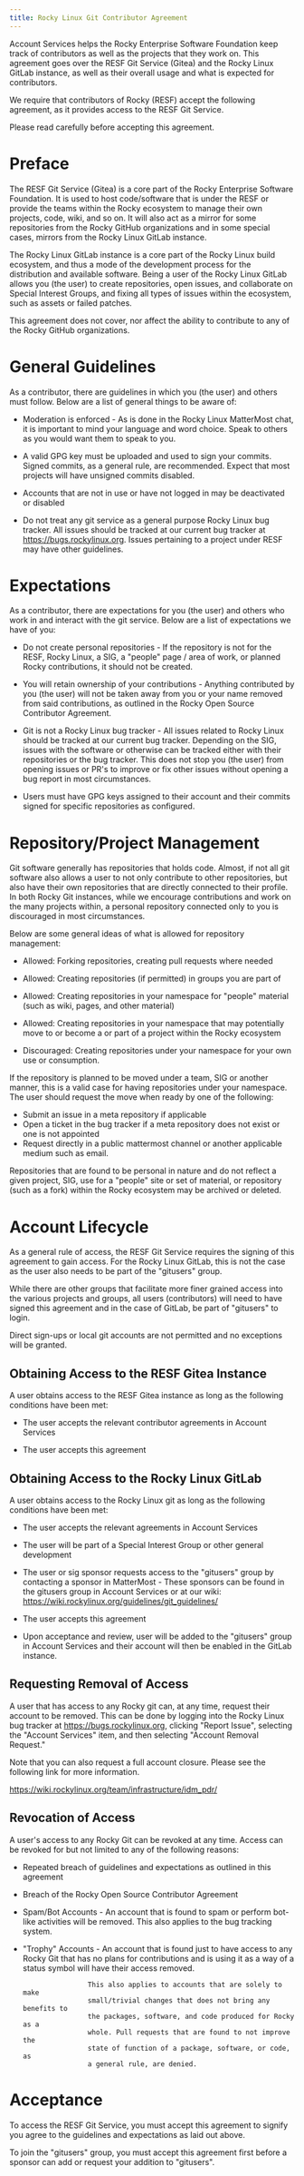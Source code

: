 ```yaml
---
title: Rocky Linux Git Contributor Agreement
---
```


Account Services helps the Rocky Enterprise Software Foundation keep track of
contributors as well as the projects that they work on. This agreement goes over
the RESF Git Service (Gitea) and the Rocky Linux GitLab instance, as well as
their overall usage and what is expected for contributors.

We require that contributors of Rocky (RESF) accept the following agreement, as
it provides access to the RESF Git Service.

Please read carefully before accepting this agreement.

Preface
=======

The RESF Git Service (Gitea) is a core part of the Rocky Enterprise Software
Foundation. It is used to host code/software that is under the RESF or provide
the teams within the Rocky ecosystem to manage their own projects, code, wiki,
and so on. It will also act as a mirror for some repositories from the Rocky
GitHub organizations and in some special cases, mirrors from the Rocky Linux
GitLab instance.

The Rocky Linux GitLab instance is a core part of the Rocky Linux build
ecosystem, and thus a mode of the development process for the distribution and
available software. Being a user of the Rocky Linux GitLab allows you (the user)
to create repositories, open issues, and collaborate on Special Interest Groups,
and fixing all types of issues within the ecosystem, such as assets or failed
patches.

This agreement does not cover, nor affect the ability to contribute to any of
the Rocky GitHub organizations.

General Guidelines
==================

As a contributor, there are guidelines in which you (the user) and others must
follow. Below are a list of general things to be aware of:

* Moderation is enforced - As is done in the Rocky Linux MatterMost chat, it is
  important to mind your language and word choice. Speak to others as you would
  want them to speak to you.

* A valid GPG key must be uploaded and used to sign your commits. Signed
  commits, as a general rule, are recommended. Expect that most projects will
  have unsigned commits disabled.

* Accounts that are not in use or have not logged in may be deactivated or
  disabled

* Do not treat any git service as a general purpose Rocky Linux bug tracker.
  All issues should be tracked at our current bug tracker at
  https://bugs.rockylinux.org. Issues pertaining to a project under RESF may
  have other guidelines.

Expectations
============

As a contributor, there are expectations for you (the user) and others who work
in and interact with the git service. Below are a list of expectations we have
of you:

* Do not create personal repositories - If the repository is not for the RESF,
  Rocky Linux, a SIG, a "people" page / area of work, or planned Rocky
  contributions, it should not be created.

* You will retain ownership of your contributions - Anything contributed by you
  (the user) will not be taken away from you or your name removed from said
  contributions, as outlined in the Rocky Open Source Contributor Agreement.

* Git is not a Rocky Linux bug tracker - All issues related to Rocky Linux 
  should be tracked at our current bug tracker. Depending on the SIG, issues
  with the software or otherwise can be tracked either with their repositories
  or the bug tracker. This does not stop you (the user) from opening issues or
  PR's to improve or fix other issues without opening a bug report in most
  circumstances.

* Users must have GPG keys assigned to their account and their commits signed
  for specific repositories as configured.

Repository/Project Management
=============================

Git software generally has repositories that holds code. Almost, if not all git
software also allows a user to not only contribute to other repositories, but
also have their own repositories that are directly connected to their profile.
In both Rocky Git instances, while we encourage contributions and work on the
many projects within, a personal repository connected only to you is discouraged
in most circumstances.

Below are some general ideas of what is allowed for repository management:

* Allowed: Forking repositories, creating pull requests where needed
* Allowed: Creating repositories (if permitted) in groups you are part of
* Allowed: Creating repositories in your namespace for "people" material (such
           as wiki, pages, and other material)
* Allowed: Creating repositories in your namespace that may potentially move to
           or become a or part of a project within the Rocky ecosystem

* Discouraged: Creating repositories under your namespace for your own use or
               consumption.

If the repository is planned to be moved under a team, SIG or another manner,
this is a valid case for having repositories under your namespace. The user
should request the move when ready by one of the following:

* Submit an issue in a meta repository if applicable
* Open a ticket in the bug tracker if a meta repository does not exist or one
  is not appointed
* Request directly in a public mattermost channel or another applicable medium
  such as email.

Repositories that are found to be personal in nature and do not reflect a
given project, SIG, use for a "people" site or set of material, or repository
(such as a fork) within the Rocky ecosystem may be archived or deleted.

Account Lifecycle
=================

As a general rule of access, the RESF Git Service requires the signing of this
agreement to gain access. For the Rocky Linux GitLab, this is not the case as
the user also needs to be part of the "gitusers" group.

While there are other groups that facilitate more finer grained access into
the various projects and groups, all users (contributors) will need to have
signed this agreement and in the case of GitLab, be part of "gitusers" to login.

Direct sign-ups or local git accounts are not permitted and no exceptions will
be granted.

Obtaining Access to the RESF Gitea Instance
-------------------------------------------

A user obtains access to the RESF Gitea instance as long as the following
conditions have been met:

* The user accepts the relevant contributor agreements in Account Services

* The user accepts this agreement

Obtaining Access to the Rocky Linux GitLab
------------------------------------------

A user obtains access to the Rocky Linux git as long as the following 
conditions have been met:

* The user accepts the relevant agreements in Account Services

* The user will be part of a Special Interest Group or other general
  development

* The user or sig sponsor requests access to the "gitusers" group by
  contacting a sponsor in MatterMost - These sponsors can be found in
  the gitusers group in Account Services or at our wiki:
  https://wiki.rockylinux.org/guidelines/git_guidelines/

* The user accepts this agreement

* Upon acceptance and review, user will be added to the "gitusers" group
  in Account Services and their account will then be enabled in the GitLab
  instance.

Requesting Removal of Access
----------------------------

A user that has access to any Rocky git can, at any time, request their account
to be removed. This can be done by logging into the Rocky Linux bug tracker at
https://bugs.rockylinux.org, clicking "Report Issue", selecting the
"Account Services" item, and then selecting "Account Removal Request."

Note that you can also request a full account closure. Please see the
following link for more information.

https://wiki.rockylinux.org/team/infrastructure/idm_pdr/

Revocation of Access
--------------------

A user's access to any Rocky Git can be revoked at any time. Access can be
revoked for but not limited to any of the following reasons:

* Repeated breach of guidelines and expectations as outlined in this agreement

* Breach of the Rocky Open Source Contributor Agreement

* Spam/Bot Accounts - An account that is found to spam or perform bot-like
                      activities will be removed. This also applies to the bug
                      tracking system.

* "Trophy" Accounts - An account that is found just to have access to any Rocky
                      Git that has no plans for contributions and is using it
                      as a way of a status symbol will have their access
                      removed.

                      This also applies to accounts that are solely to make
                      small/trivial changes that does not bring any benefits to
                      the packages, software, and code produced for Rocky as a
                      whole. Pull requests that are found to not improve the
                      state of function of a package, software, or code, as
                      a general rule, are denied.

Acceptance
==========

To access the RESF Git Service, you must accept this agreement to signify
you agree to the guidelines and expectations as laid out above.

To join the "gitusers" group, you must accept this agreement first before a
sponsor can add or request your addition to "gitusers".
